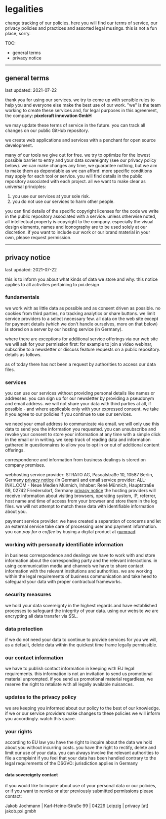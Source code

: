 # legalities

change tracking of our policies. here you will find our terms of service, our privacy policies and practices and assorted legal musings. this is not a fun place, sorry.

TOC:

- general terms
- privacy notice

---


## general terms

last updated: 2021-07-22

thank you for using our services. we try to come up with sensible rules to help you and everyone else make the best use of our work. "we" is the team working to create these services and, for legal purposes in this agreement, the company: **pixelcraft innovation GmbH**

we may update these terms of service in the future. you can track all changes on our public GitHub repository.

we create web applications and services with a penchant for open source development.

many of our tools we give out for free. we try to optimize for the lowest possible barrier to entry and your data sovereignty (see our privacy policy below). we can make changes any time, we guarantee nothing, but we aim to make them as dependable as we can afford. more specific conditions may apply for each tool or service. you will find details in the public repository associated with each project. all we want to make clear as universal principles:  

1. you use our services at your sole risk.
2. you do not use our services to harm other people.

you can find details of the specific copyright licenses for the code we write in the public repository associated with a service. unless otherwise noted, all intellectual property is copyright to the company. especially the visual design elements, names and iconography are to be used solely at our discretion. if you want to include our work or our brand material in your own, please request permission.

---


## privacy notice

last updated: 2021-07-22

this is to inform you about what kinds of data we store and why. this notice applies to all activities pertaining to pxi.design



### fundamentals

we work with as little data as possible and as consent driven as possible. no cookies from third parties, no tracking analytics or share buttons. we limit service providers to a select necessary few. all data on the web site except for payment details (which we don't handle ourselves, more on that below) is stored on a server by our hosting service (in Germany).

where there are exceptions for additional service offerings via our web site we will ask for your permission first: for example to join a video webinar, subscribe to a newsletter or discuss feature requests on a public repository. details as follows.

as of today there has not been a request by authorities to access our data files.



### services

you can use our services without providing personal details like names or addresses. you can sign up for our newsletter by providing a pseudonym and email address. we will not share your data with third parties at all, if possible - and where applicable only with your expressed consent. we take it you agree to our policies if you continue to use our services.

we need your email address to communicate via email. we will only use this data to send you the information you requested. you can unsubscribe and revoke your consent to store your information at any time with a simple click in the email or in writing. we keep track of reading data and information gathered in questionnaires to allow you to opt in or out of additional content offerings.

correspondence and information from business dealings is stored on company premises.

webhosting service provider: STRATO AG, Pascalstraße 10, 10587 Berlin, Germany [privacy notice](https://www.strato.de/datenschutz) (in German) and email service provider: ALL-INKL.COM - Neue Medien Münnich, Inhaber: René Münnich, Hauptstraße 68, 02742 Friedersdorf, Germany [privacy notice](https://all-inkl.com/datenschutzinformationen/) the hosting providers will receive information about visiting browsers, operating system, IP, referrer, host name and time of access from your browser and store them in the log files. we will not attempt to match these data with identifiable information about you.

payment service provider: we have created a separation of concerns and let an external service take care of processing user and payment information. you can *pay for a coffee* by buying a digital product at [gumroad](https://gumroad.com)



### working with personally identifiable information

in business correspondence and dealings we have to work with and store information about the corresponding party and the relevant interactions. in using communication media and channels we have to share contact information with the relevant institutions and authorities. we are working within the legal requirements of business communication and take heed to safeguard your data with proper contractual frameworks.



### security measures

we hold your data sovereignty in the highest regards and have established processes to safeguard the integrity of your data. using our website we are encrypting all data transfer via SSL.



### data protection

if we do not need your data to continue to provide services for you we will, as a default, delete data within the quickest time frame legally permissible.



### our contact information

we have to publish contact information in keeping with EU legal requirements. this information is not an invitation to send us promotional material unprompted. if you send us promotional material regardless, we reserve the right to retaliate with all legally available nuisances.



### updates to the privacy policy

we are keeping you informed about our policy to the best of our knowledge. if we or our service providers make changes to these policies we will inform you accordingly. watch this space.



### your rights

according to EU law you have the right to inquire about the data we hold about you without incurring costs. you have the right to rectify, delete and limit our use of your data. you can always involve the relevant authorities to file a complaint if you feel that your data has been handled contrary to the legal requirements of the DSGVO: jurisdiction applies in Germany



#### data sovereignty contact

if you would like to inquire about use of your personal data or our policies, or if you want to revoke or alter previously submitted permissions please contact:

Jakob Jochmann | Karl-Heine-Straße 99 | 04229 Leipzig | privacy [at] jakob.pxi.gmbh
